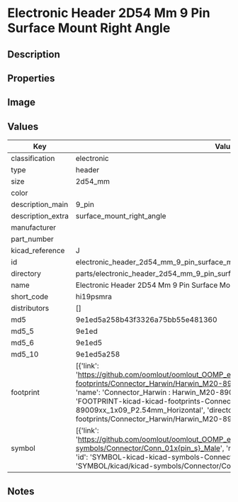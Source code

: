 # Electronic Header 2D54 Mm 9 Pin Surface Mount Right Angle

## Description

## Properties


## Image


## Values

| Key | Value |
| --- | --- |
| classification | electronic |
| type | header |
| size | 2d54_mm |
| color |  |
| description_main | 9_pin |
| description_extra | surface_mount_right_angle |
| manufacturer |  |
| part_number |  |
| kicad_reference | J |
| id | electronic_header_2d54_mm_9_pin_surface_mount_right_angle |
| directory | parts/electronic_header_2d54_mm_9_pin_surface_mount_right_angle |
| name | Electronic Header 2D54 Mm 9 Pin Surface Mount Right Angle |
| short_code | hi19psmra |
| distributors | [] |
| md5 | 9e1ed5a258b43f3326a75bb55e481360 |
| md5_5 | 9e1ed |
| md5_6 | 9e1ed5 |
| md5_10 | 9e1ed5a258 |
| footprint | [{'link': 'https://github.com/oomlout/oomlout_OOMP_eda_V2/tree/main/FOOTPRINT/kicad/kicad-footprints/Connector_Harwin/Harwin_M20-89009xx_1x09_P2.54mm_Horizontal', 'name': 'Connector_Harwin : Harwin_M20-89009xx_1x09_P2.54mm_Horizontal', 'id': 'FOOTPRINT-kicad-kicad-footprints-Connector_Harwin-Harwin_M20-89009xx_1x09_P2.54mm_Horizontal', 'directory': 'FOOTPRINT/kicad/kicad-footprints/Connector_Harwin/Harwin_M20-89009xx_1x09_P2.54mm_Horizontal/'}] |
| symbol | [{'link': 'https://github.com/oomlout/oomlout_OOMP_eda_V2/tree/main/SYMBOL/kicad/kicad-symbols/Connector/Conn_01x{pin_s}_Male', 'name': 'Connector : Conn_01x09_Male', 'id': 'SYMBOL-kicad-kicad-symbols-Connector-Conn_01x09_Male', 'directory': 'SYMBOL/kicad/kicad-symbols/Connector/Conn_01x09_Male/'}] |

## Notes

